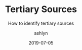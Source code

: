 ---
title: Tertiary Sources
subtitle: How to identify tertiary sources
type: tutorial
topic: research
layout: default
author: ashlyn
modal-id: 7
date: 2019-07-05
img: 
thumbnail: emailBasics.jpg
fontAwesome: fas fa-book 
iconColor: iconBlue
htmlTitle: postHTML/tertiarySources.html
alt: image-alt
project-date: July 2019
student:
pdf-title:
description:
---